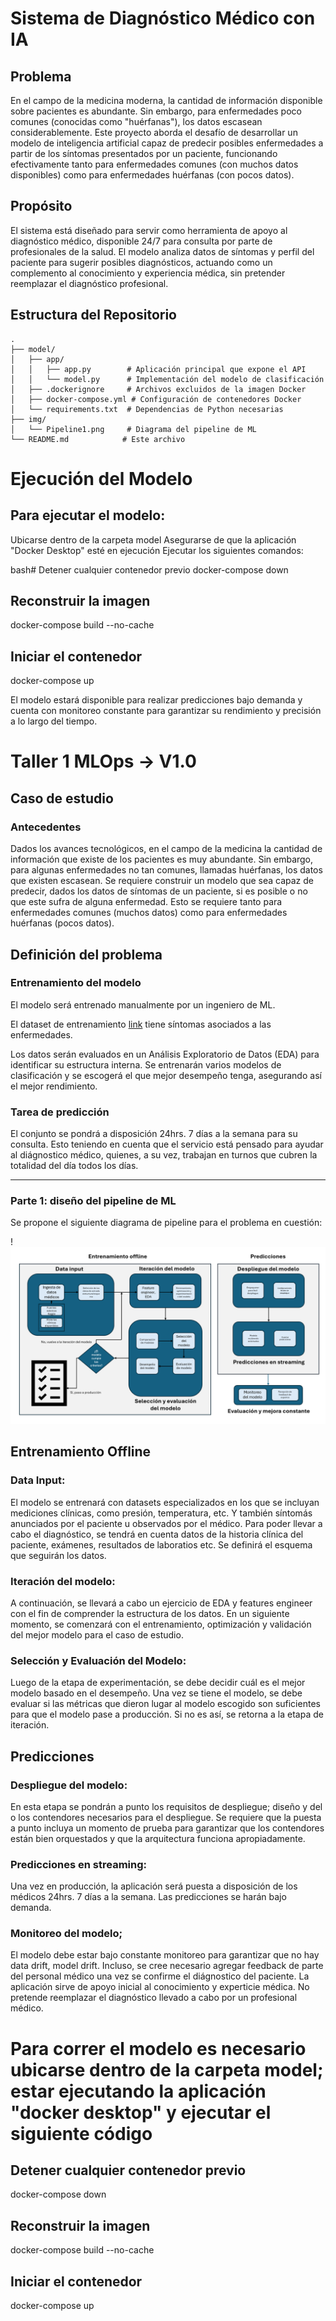 # Sistema de Diagnóstico Médico con IA

## Problema

En el campo de la medicina moderna, la cantidad de información disponible sobre pacientes es abundante. Sin embargo, para enfermedades poco comunes (conocidas como "huérfanas"), los datos escasean considerablemente. Este proyecto aborda el desafío de desarrollar un modelo de inteligencia artificial capaz de predecir posibles enfermedades a partir de los síntomas presentados por un paciente, funcionando efectivamente tanto para enfermedades comunes (con muchos datos disponibles) como para enfermedades huérfanas (con pocos datos).


## Propósito

El sistema está diseñado para servir como herramienta de apoyo al diagnóstico médico, disponible 24/7 para consulta por parte de profesionales de la salud. El modelo analiza datos de síntomas y perfil del paciente para sugerir posibles diagnósticos, actuando como un complemento al conocimiento y experiencia médica, sin pretender reemplazar el diagnóstico profesional.


## Estructura del Repositorio

```
.
├── model/
│   ├── app/
│   │   ├── app.py        # Aplicación principal que expone el API
│   │   └── model.py      # Implementación del modelo de clasificación
│   ├── .dockerignore     # Archivos excluidos de la imagen Docker
│   ├── docker-compose.yml # Configuración de contenedores Docker
│   └── requirements.txt  # Dependencias de Python necesarias
├── img/
│   └── Pipeline1.png     # Diagrama del pipeline de ML
└── README.md            # Este archivo
```

# Ejecución del Modelo

## Para ejecutar el modelo:

Ubicarse dentro de la carpeta model
Asegurarse de que la aplicación "Docker Desktop" esté en ejecución
Ejecutar los siguientes comandos:

bash# Detener cualquier contenedor previo
docker-compose down

## Reconstruir la imagen 
docker-compose build --no-cache

## Iniciar el contenedor
docker-compose up

El modelo estará disponible para realizar predicciones bajo demanda y cuenta con monitoreo constante para garantizar su rendimiento y precisión a lo largo del tiempo.


# Taller 1 MLOps -> V1.0

## Caso de estudio
### Antecedentes

Dados los avances tecnológicos, en el campo de la medicina la cantidad de información que existe de los pacientes es muy abundante. Sin embargo, para algunas enfermedades no tan comunes, llamadas huérfanas, los datos que existen escasean. Se requiere construir un modelo que sea capaz de predecir, dados los datos de síntomas de un paciente, si es posible o no que este sufra de alguna enfermedad. Esto se requiere tanto para enfermedades comunes (muchos datos) como para enfermedades huérfanas (pocos datos). 

## Definición del problema

### Entrenamiento del modelo

El modelo será entrenado manualmente por un ingeniero de ML.

El dataset de entrenamiento [link](https://www.kaggle.com/datasets/uom190346a/disease-symptoms-and-patient-profile-dataset/data) tiene síntomas asociados a las enfermedades.

Los datos serán evaluados en un Análisis Exploratorio de Datos (EDA) para identificar su estructura interna. Se entrenarán varios modelos de clasificación y se escogerá el que mejor desempeño tenga, asegurando así el mejor rendimiento.

### Tarea de predicción

El conjunto se pondrá a disposición 24hrs. 7 días a la semana para su consulta. Esto teniendo en cuenta que el servicio está pensado para ayudar al diágnostico médico, quienes, a su vez, trabajan en turnos que cubren la totalidad del día todos los días.

---

### Parte 1: diseño del pipeline de ML

Se propone el siguiente diagrama de pipeline para el problema en cuestión:

!![ML_Pipeline](./img/Pipeline1.png)

## Entrenamiento Offline

### Data Input:

El modelo se entrenará con datasets especializados en los que se incluyan mediciones clínicas, como presión, temperatura, etc. Y también síntomás anunciados por el paciente u observados por el médico. Para poder llevar a cabo el diagnóstico, se tendrá en cuenta datos de la historia clínica del paciente, exámenes, resultados de laboratios etc. Se definirá el esquema que seguirán los datos. 


### Iteración del modelo:

A continuación, se llevará a cabo un ejercicio de EDA y features engineer con el fin de comprender la estructura de los datos. En un siguiente momento, se comenzará con el entrenamiento, optimización y validación del mejor modelo para el caso de estudio.


### Selección y Evaluación del Modelo:

Luego de la etapa de experimentación, se debe decidir cuál es el mejor modelo basado en el desempeño. Una vez se tiene el modelo, se debe evaluar si las métricas que dieron lugar al modelo escogido son suficientes para que el modelo pase a producción. Si no es así, se retorna a la etapa de iteración. 


## Predicciones

### Despliegue del modelo:

En esta etapa se pondrán a punto los requisitos de despliegue; diseño y del o los contendores necesarios para el despliegue. Se requiere que la puesta a punto incluya un momento de prueba para garantizar que los contendores están bien orquestados y que la arquitectura funciona apropiadamente. 


### Predicciones en streaming:

Una vez en producción, la aplicación será puesta a disposición de los médicos 24hrs. 7 días a la semana. Las predicciones se harán bajo demanda.

### Monitoreo del modelo;

El modelo debe estar bajo constante monitoreo para garantizar que no hay data drift, model drift. Incluso, se cree necesario agregar feedback de parte del personal médico una vez se confirme el diágnostico del paciente. La aplicación sirve de apoyo inicial al conocimiento y experticie médica. No pretende reemplazar el diagnóstico llevado a cabo por un profesional médico.



# Para correr el modelo es necesario ubicarse dentro de la carpeta model; estar ejecutando la aplicación "docker desktop" y ejecutar el siguiente código 

## Detener cualquier contenedor previo
docker-compose down

## Reconstruir la imagen 
docker-compose build --no-cache

## Iniciar el contenedor
docker-compose up